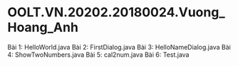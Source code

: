 # OOLT.VN.20202.20180024.Vuong_Hoang_Anh
Bài 1: HelloWorld.java
Bài 2: FirstDialog.java
Bài 3: HelloNameDialog.java
Bài 4: ShowTwoNumbers.java
Bài 5: cal2num.java
Bài 6: Test.java
